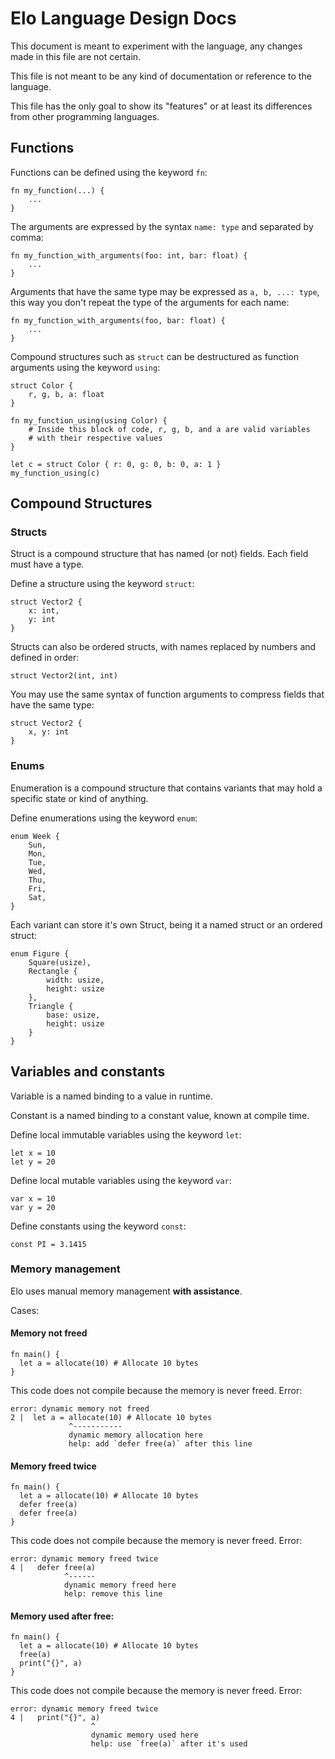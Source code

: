 
# Elo Language Design Docs
This document is meant to experiment with the language, any changes made in this file are not certain.

This file is not meant to be any kind of documentation or reference to the language.

This file has the only goal to show its "features" or at least its differences from other programming languages.

## Functions

Functions can be defined using the keyword `fn`:

```
fn my_function(...) {
    ...
}
```

The arguments are expressed by the syntax `name: type` and separated by comma:
```
fn my_function_with_arguments(foo: int, bar: float) {
    ...
}
``` 

Arguments that have the same type may be expressed as `a, b, ...: type`, this way you don't repeat the type of the arguments for each name:
```
fn my_function_with_arguments(foo, bar: float) {
    ...
}
```

Compound structures such as `struct` can be destructured as function arguments using the keyword `using`:
```
struct Color {
    r, g, b, a: float
}

fn my_function_using(using Color) {
    # Inside this block of code, r, g, b, and a are valid variables
    # with their respective values
}

let c = struct Color { r: 0, g: 0, b: 0, a: 1 }
my_function_using(c)
```

## Compound Structures

### Structs
Struct is a compound structure that has named (or not) fields. Each field must have a type.

Define a structure using the keyword `struct`:
```
struct Vector2 {
    x: int,
    y: int
}
```

Structs can also be ordered structs, with names replaced by numbers and defined in order:
```
struct Vector2(int, int)
```

You may use the same syntax of function arguments to compress fields that have the same type:
```
struct Vector2 {
    x, y: int
}
```

### Enums
Enumeration is a compound structure that contains variants that may hold a specific state or kind of anything.

Define enumerations using the keyword `enum`:
```
enum Week {
    Sun,
    Mon,
    Tue,
    Wed,
    Thu,
    Fri,
    Sat,
}
```

Each variant can store it's own Struct, being it a named struct or an ordered struct:
```
enum Figure {
    Square(usize),
    Rectangle {
        width: usize,
        height: usize
    },
    Triangle {
        base: usize,
        height: usize
    }
}
```

## Variables and constants
Variable is a named binding to a value in runtime.

Constant is a named binding to a constant value, known at compile time.

Define local immutable variables using the keyword `let`:
```
let x = 10
let y = 20
```

Define local mutable variables using the keyword `var`:
```
var x = 10
var y = 20
```

Define constants using the keyword `const`:
```
const PI = 3.1415
```

### Memory management
Elo uses manual memory management **with assistance**.

Cases:

#### Memory not freed
```
fn main() {
  let a = allocate(10) # Allocate 10 bytes
}
```

This code does not compile because the memory is never freed.
Error:
```
error: dynamic memory not freed 
2 |  let a = allocate(10) # Allocate 10 bytes
             ^-----------
             dynamic memory allocation here
             help: add `defer free(a)` after this line
```

#### Memory freed twice
```
fn main() {
  let a = allocate(10) # Allocate 10 bytes
  defer free(a)
  defer free(a)
}
```

This code does not compile because the memory is never freed.
Error:
```
error: dynamic memory freed twice 
4 |   defer free(a)
            ^------
            dynamic memory freed here
            help: remove this line
```

#### Memory used after free:
```
fn main() {
  let a = allocate(10) # Allocate 10 bytes
  free(a)
  print("{}", a)
}
```

This code does not compile because the memory is never freed.
Error:
```
error: dynamic memory freed twice 
4 |   print("{}", a)
                  ^
                  dynamic memory used here
                  help: use `free(a)` after it's used
```


